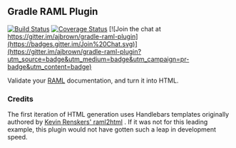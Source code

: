 Gradle RAML Plugin
------------------------------

[![Build Status](https://travis-ci.org/ajbrown/gradle-raml-plugin.svg?branch=develop)](https://travis-ci.org/ajbrown/gradle-raml-plugin)
[![Coverage Status](https://coveralls.io/repos/ajbrown/gradle-raml-plugin/badge.svg?branch=develop)](https://coveralls.io/r/ajbrown/gradle-raml-plugin?branch=develop)
[![Join the chat at https://gitter.im/ajbrown/gradle-raml-plugin](https://badges.gitter.im/Join%20Chat.svg)](https://gitter.im/ajbrown/gradle-raml-plugin?utm_source=badge&utm_medium=badge&utm_campaign=pr-badge&utm_content=badge)

Validate your [RAML](http://raml.org/docs.html) documentation, and turn it into HTML.


### Credits

The first iteration of HTML generation uses Handlebars templates originally authored by [Kevin Renskers' raml2html](https://github.com/kevinrenskers/raml2html/blob/master/lib/template.handlebars)
.  If it was not for this leading example, this plugin would not have gotten such a leap in development speed.


